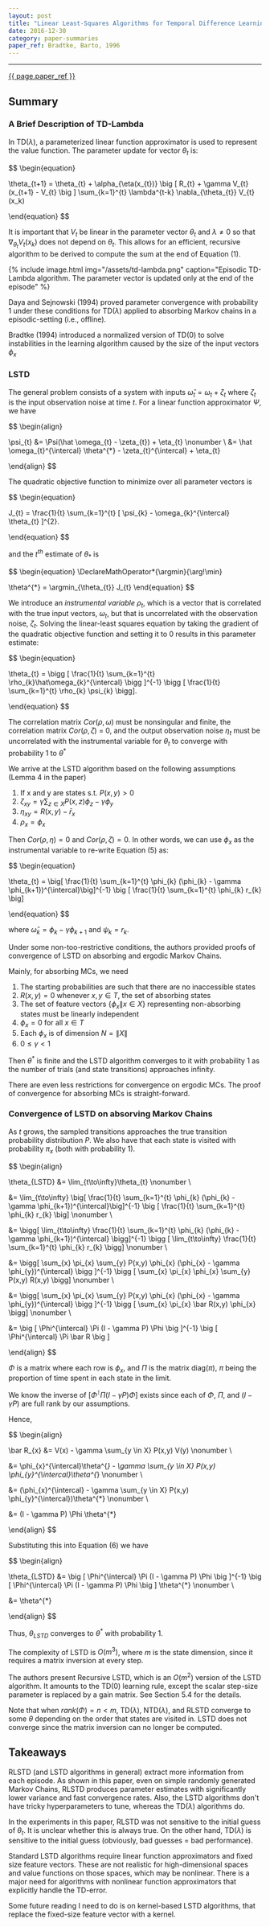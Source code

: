 ```yaml
---
layout: post
title: "Linear Least-Squares Algorithms for Temporal Difference Learning"
date: 2016-12-30
category: paper-summaries
paper_ref: Bradtke, Barto, 1996
---
```


<script type="text/x-mathjax-config">
MathJax.Hub.Config({
  TeX: { equationNumbers: { autoNumber: "AMS" } },
  tex2jax: {inlineMath: [['$','$'], ['\\(','\\)']]}
});
</script>

<script type="text/javascript" async
  src="https://cdn.mathjax.org/mathjax/latest/MathJax.js?config=TeX-MML-AM_CHTML">
</script> 
---

[{{ page.paper_ref }}](http://scholarworks.umass.edu/cgi/viewcontent.cgi?article=1016&context=cs_faculty_pubs)

## Summary

### A Brief Description of TD-Lambda

In TD($\lambda$), a parameterized linear function approximator is used to represent the value function. 
The parameter update for vector $\theta_{t}$ is:

$$
\begin{equation}

\theta_{t+1} = \theta_{t} + \alpha_{\eta(x_{t})} \big [ R_{t} + \gamma V_{t}(x_{t+1} - V_{t} \big ] \sum_{k=1}^{t} \lambda^{t-k} \nabla_{\theta_{t}} V_{t}(x_k)

\end{equation}
$$

It is important that $V_{t}$ be linear in the parameter vector $\theta_{t}$ and $\lambda \neq 0$ so that $\nabla_{\theta_{t}} V_{t}(x_k)$ does not depend on $\theta_{t}$. This allows for an efficient, recursive algorithm to be derived to compute the sum at the end of Equation (1). 

{%
    include image.html
    img="/assets/td-lambda.png"
    caption="Episodic TD-Lambda algorithm. The parameter vector is updated only at the end of the episode"
%}

Daya and Sejnowski (1994) proved parameter convergence with probability 1 under these conditions for TD($\lambda$) applied to absorbing Markov chains in a episodic-setting (i.e., offline).

Bradtke (1994) introduced a normalized version of TD(0) to solve instabilities in the learning algorithm caused by the size of the input vectors $\phi_{x}$

### LSTD

The general problem consists of a system with inputs $\hat \omega_{t} = \omega_{t} + \zeta_{t}$ where $\zeta_{t}$ is the input observation noise at time $t$. For a linear function approximator $\Psi$, we have 

$$
\begin{align}

\psi_{t} &= \Psi(\hat \omega_{t} - \zeta_{t}) + \eta_{t} \nonumber \\
         &= \hat \omega_{t}^{\intercal} \theta^{*} - \zeta_{t}^{\intercal} + \eta_{t}

\end{align}
$$

The quadratic objective function to minimize over all parameter vectors is 

$$
\begin{equation}

J_{t} = \frac{1}{t} \sum_{k=1}^{t} [ \psi_{k} - \omega_{k}^{\intercal} \theta_{t} ]^{2}.

\end{equation}
$$

and the $t^{th}$ estimate of $\theta_{*}$ is

$$
\begin{equation}
\DeclareMathOperator*{\argmin}{\arg\!\min}

\theta^{*} = \argmin_{\theta_{t}} J_{t} 
\end{equation}
$$

We introduce an *instrumental variable* $\rho_{t}$, which is a vector that is correlated with the true input vectors, $\omega_{t}$, but that is uncorrelated with the observation noise, $\zeta_{t}$. Solving the linear-least squares equation by taking the gradient of the quadratic objective function and setting it to 0 results in this parameter estimate:

$$
\begin{equation}

\theta_{t} = \bigg [ \frac{1}{t} \sum_{k=1}^{t} \rho_{k}\hat\omega_{k}^{\intercal} \bigg ]^{-1} \bigg [ \frac{1}{t} \sum_{k=1}^{t} \rho_{k} \psi_{k} \bigg].

\end{equation}
$$

The correlation matrix $Cor(\rho, \omega)$ must be nonsingular and finite, the correlation matrix $Cor(\rho, \zeta)$ = 0, and the output observation noise $\eta_{t}$ must be uncorrelated with the instrumental variable for $\theta_{t}$ to converge with probability 1 to $\theta^{*}$

We arrive at the LSTD algorithm based on the following assumptions (Lemma 4 in the paper)

1. If x and y are states s.t. $P(x,y) \gt 0$
2. $\zeta_{xy} = \gamma \sum_{z \in X} P(x,z) \phi_{z} - \gamma \phi_{y}$ 
3. $\eta_{xy} = R(x,y) - \bar r_{x}$
4. $\rho_{x} = \phi_{x}$ 

Then $Cor(\rho, \eta) = 0$ and $Cor(\rho, \zeta) = 0$.
In other words, we can use $\phi_{x}$ as the instrumental variable to re-write Equation (5) as: 

$$
\begin{equation}

\theta_{t} = \big[ \frac{1}{t} \sum_{k=1}^{t} \phi_{k} (\phi_{k} - \gamma \phi_{k+1})^{\intercal}\big]^{-1} \big [ \frac{1}{t} \sum_{k=1}^{t} \phi_{k} r_{k} \big]

\end{equation}
$$

where $\hat\omega_{k} = \phi_{k} - \gamma \phi_{k+1}$ and $\psi_{k} = r_{k}$. 

Under some non-too-restrictive conditions, the authors provided proofs of convergence of LSTD on absorbing and ergodic Markov Chains. 

Mainly, for absorbing MCs, we need

1. The starting probabilities are such that there are no inaccessible states
2. $R(x,y) = 0$ whenever $x,y \in T$, the set of absorbing states
3. The set of feature vectors {$\phi_{x} \| x \in X$} representing non-absorbing states must be linearly independent 
4. $\phi_{x} = 0$ for all $x \in T$ 
5. Each $\phi_{x}$ is of dimension $N = \|X\|$
6. $0 \leq \gamma \lt 1$ 

Then $\theta^{*}$ is finite and the LSTD algorithm converges to it with probability 1 as the number of trials (and state transitions) approaches infinity. 

There are even less restrictions for convergence on ergodic MCs. The proof of convergence for absorbing MCs is straight-forward.

### Convergence of LSTD on absorving Markov Chains

As $t$ grows, the sampled transitions approaches the true transition probability distribution $P$. We also have that each state is visited with probability $\pi_{x}$ (both with probability 1). 

<div class="proof">

$$
\begin{align}

\theta_{LSTD} &= \lim_{t\to\infty}\theta_{t} \nonumber \\

&= \lim_{t\to\infty} \big[ \frac{1}{t} \sum_{k=1}^{t} \phi_{k} (\phi_{k} - \gamma \phi_{k+1})^{\intercal}\big]^{-1} \big [ \frac{1}{t} \sum_{k=1}^{t} \phi_{k} r_{k} \big] \nonumber \\

&= \bigg[ \lim_{t\to\infty} \frac{1}{t} \sum_{k=1}^{t} \phi_{k} (\phi_{k} - \gamma \phi_{k+1})^{\intercal} \bigg]^{-1} \bigg [ \lim_{t\to\infty} \frac{1}{t} \sum_{k=1}^{t} \phi_{k} r_{k} \bigg] \nonumber \\

&= \bigg[ \sum_{x} \pi_{x} \sum_{y} P(x,y) \phi_{x} (\phi_{x} - \gamma \phi_{y})^{\intercal} \bigg ]^{-1} \bigg [ \sum_{x} \pi_{x} \phi_{x} \sum_{y} P(x,y) R(x,y) \bigg] \nonumber \\

&= \bigg[ \sum_{x} \pi_{x} \sum_{y} P(x,y) \phi_{x} (\phi_{x} - \gamma \phi_{y})^{\intercal} \bigg ]^{-1} \bigg [ \sum_{x} \pi_{x} \bar R(x,y) \phi_{x} \bigg] \nonumber \\

&= \big [ \Phi^{\intercal} \Pi (I - \gamma P) \Phi \big ]^{-1} \big [ \Phi^{\intercal} \Pi \bar R \big ]

\end{align}
$$

$\Phi$ is a matrix where each row is $\phi_{x}$, and $\Pi$ is the matrix diag($\pi$), $\pi$ being the proportion of time spent in each state in the limit.

We know the inverse of $\big [ \Phi^{\intercal} \Pi (I - \gamma P) \Phi \big ]$ exists since each of $\Phi$, $\Pi$, and $(I - \gamma P)$ are full rank by our assumptions.

Hence,  

$$
\begin{align}

\bar R_{x} &= V(x) - \gamma \sum_{y \in X} P(x,y) V(y) \nonumber \\ 

&= \phi_{x}^{\intercal}\theta^{*} - \gamma \sum_{y \in X} P(x,y) \phi_{y}^{\intercal}\theta^{*} \nonumber \\

&= (\phi_{x}^{\intercal} - \gamma \sum_{y \in X} P(x,y) \phi_{y}^{\intercal})\theta^{*} \nonumber \\

&= (I - \gamma P) \Phi \theta^{*}

\end{align}
$$

Substituting this into Equation (6) we have 

$$
\begin{align}

\theta_{LSTD} &= \big [ \Phi^{\intercal} \Pi (I - \gamma P) \Phi \big ]^{-1} \big [ \Phi^{\intercal} \Pi (I - \gamma P) \Phi \big ] \theta^{*} \nonumber \\

&= \theta^{*}

\end{align}
$$
</div>

Thus, $\theta_{LSTD}$ converges to $\theta^{*}$ with probability 1. 

The complexity of LSTD is $O(m^{3})$, where $m$ is the state dimension, since it requires a matrix inversion at every step. 

The authors present Recursive LSTD, which is an $O(m^{2})$ version of the LSTD algorithm. It amounts to the TD(0) learning rule, except the scalar step-size parameter is replaced by a gain matrix. See Section 5.4 for the details. 

Note that when $rank(\Phi) = n \lt m$, TD($\lambda$), NTD($\lambda$), and RLSTD converge to some $\theta$ depending on the order that states are visited in. LSTD does not converge since the matrix inversion can no longer be computed. 


## Takeaways

RLSTD (and LSTD algorithms in general) extract more information from each episode. As shown in this paper, even on simple randomly generated Markov Chains, RLSTD produces parameter estimates with significantly lower variance and fast convergence rates. Also, the LSTD algorithms don't have tricky hyperparameters to tune, whereas the TD($\lambda$) algorithms do.

In the experiments in this paper, RLSTD was not sensitive to the initial guess of $\theta_{t}$. It is unclear whether this is always true. On the other hand, TD($\lambda$) is sensitive to the initial guess (obviously, bad guesses = bad performance). 

Standard LSTD algorithms require linear function approximators and fixed size feature vectors. These are not realistic for high-dimensional spaces and value functions on those spaces, which may be nonlinear. There is a major need for algorithms with nonlinear function approximators that explicitly handle the TD-error. 

Some future reading I need to do is on kernel-based LSTD algorithms, that replace the fixed-size feature vector with a kernel.
